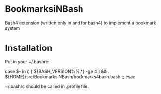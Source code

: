 # BookmarksiNBash

Bash4 extension (written only in and for bash4) to implement a
bookmark system

# Installation

Put in your ~/.bashrc:

case $- in
    *i*) [ ${BASH_VERSION%%.*} -ge 4 ] &&
        . ${HOME}/src/BookmarksiNBash/bookmarks4bash.bash ;;
esac

~/.bashrc should be called in .profile file.
